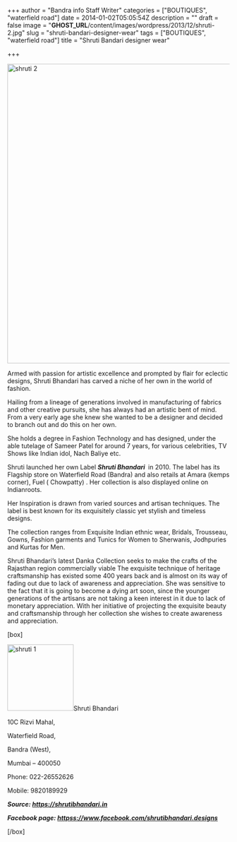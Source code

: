 +++
author = "Bandra info Staff Writer"
categories = ["BOUTIQUES", "waterfield road"]
date = 2014-01-02T05:05:54Z
description = ""
draft = false
image = "__GHOST_URL__/content/images/wordpress/2013/12/shruti-2.jpg"
slug = "shruti-bandari-designer-wear"
tags = ["BOUTIQUES", "waterfield road"]
title = "Shruti Bandari designer wear"

+++


<p><a href="https://i0.wp.com/bandra.info/wp-content/uploads/2013/12/shruti-2.jpg?ssl=1"><img loading="lazy" class="size-full wp-image-5134 aligncenter" alt="shruti 2" src="https://i0.wp.com/bandra.info/wp-content/uploads/2013/12/shruti-2.jpg?resize=600%2C678&#038;ssl=1" width="600" height="678" srcset="https://i0.wp.com/bandra.info/wp-content/uploads/2013/12/shruti-2.jpg?w=600&amp;ssl=1 600w, https://i0.wp.com/bandra.info/wp-content/uploads/2013/12/shruti-2.jpg?resize=265%2C300&amp;ssl=1 265w" sizes="(max-width: 600px) 100vw, 600px" data-recalc-dims="1" /></a></p>
<p>Armed with passion for artistic excellence and prompted by flair for eclectic designs, Shruti Bhandari has carved a niche of her own in the world of fashion.</p>
<p>Hailing from a lineage of generations involved in manufacturing of fabrics and other creative pursuits, she has always had an artistic bent of mind. From a very early age she knew she wanted to be a designer and decided to branch out and do this on her own.</p>
<p>She holds a degree in Fashion Technology and has designed, under the able tutelage of Sameer Patel for around 7 years, for various celebrities, TV Shows like Indian idol, Nach Baliye etc.</p>
<p>Shruti launched her own Label <strong><em>Shruti Bhandari</em> </strong> in 2010. The label has its Flagship store on Waterfield Road (Bandra) and also retails at Amara (kemps corner), Fuel ( Chowpatty) . Her collection is also displayed online on Indianroots.</p>
<p>Her Inspiration is drawn from varied sources and artisan techniques. The label is best known for its exquisitely classic yet stylish and timeless designs.</p>
<p>The collection ranges from Exquisite Indian ethnic wear, Bridals, Trousseau, Gowns, Fashion garments and Tunics for Women to Sherwanis, Jodhpuries and Kurtas for Men.</p>
<p>Shruti Bhandari’s latest Danka Collection seeks to make the crafts of the Rajasthan region commercially viable The exquisite technique of heritage craftsmanship has existed some 400 years back and is almost on its way of fading out due to lack of awareness and appreciation. She was sensitive to the fact that it is going to become a dying art soon, since the younger generations of the artisans are not taking a keen interest in it due to lack of monetary appreciation. With her initiative of projecting the exquisite beauty and craftsmanship through her collection she wishes to create awareness and appreciation.</p>
<p>[box]</p>
<p><a href="https://i0.wp.com/bandra.info/wp-content/uploads/2013/12/shruti-1.jpg?ssl=1"><img loading="lazy" class="size-thumbnail wp-image-5135 alignright" alt="shruti 1" src="https://i0.wp.com/bandra.info/wp-content/uploads/2013/12/shruti-1.jpg?resize=150%2C150&#038;ssl=1" width="150" height="150" srcset="https://i0.wp.com/bandra.info/wp-content/uploads/2013/12/shruti-1.jpg?resize=150%2C150&amp;ssl=1 150w, https://i0.wp.com/bandra.info/wp-content/uploads/2013/12/shruti-1.jpg?w=297&amp;ssl=1 297w" sizes="(max-width: 150px) 100vw, 150px" data-recalc-dims="1" /></a>Shruti Bhandari</p>
<p>10C Rizvi Mahal,</p>
<p>Waterfield Road,</p>
<p>Bandra (West),</p>
<p>Mumbai &#8211; 400050</p>
<p>Phone: 022-26552626</p>
<p>Mobile: 9820189929</p>
<p><b><i>Source: <a href="https://shrutibhandari.in">https://shrutibhandari.in</a></i></b></p>
<p><b><i>Facebook page: <a href="httpss://www.facebook.com/shrutibhandari.designs">httpss://www.facebook.com/shrutibhandari.designs</a></i></b></p>
<p>[/box]</p>



